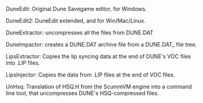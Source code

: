 DuneEdit: Original Dune Savegame editor, for Windows.

DuneEdit2: DuneEdit extended, and for Win/Mac/Linux.

DuneExtractor: uncompresses all the files from DUNE.DAT

DuneImpactor: creates a DUNE.DAT archive file from a DUNE.DAT_ file tree.

LipsExtractor: Copies the lip syncing data at the end of DUNE's VOC files into .LIP files.

LipsInjector: Copies the data from .LIP files at the end of VOC files.

UnHsq: Translation of HSQ.H from the ScummVM engine into a command line tool, that uncompresses DUNE's HSQ-compressed files.
